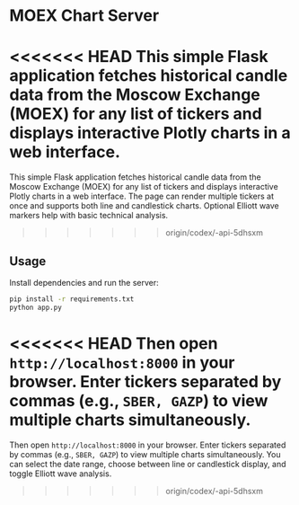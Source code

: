 # MOEX Chart Server

<<<<<<< HEAD
This simple Flask application fetches historical candle data from the Moscow Exchange (MOEX) for any list of tickers and displays interactive Plotly charts in a web interface.
=======
This simple Flask application fetches historical candle data from the Moscow Exchange (MOEX) for any list of tickers and displays interactive Plotly charts in a web interface. The page can render multiple tickers at once and supports both line and candlestick charts. Optional Elliott wave markers help with basic technical analysis.
>>>>>>> origin/codex/-api-5dhsxm

## Usage

Install dependencies and run the server:

```bash
pip install -r requirements.txt
python app.py
```

<<<<<<< HEAD
Then open `http://localhost:8000` in your browser. Enter tickers separated by commas (e.g., `SBER, GAZP`) to view multiple charts simultaneously.
=======
Then open `http://localhost:8000` in your browser. Enter tickers separated by commas (e.g., `SBER, GAZP`) to view multiple charts simultaneously. You can select the date range, choose between line or candlestick display, and toggle Elliott wave analysis.
>>>>>>> origin/codex/-api-5dhsxm
